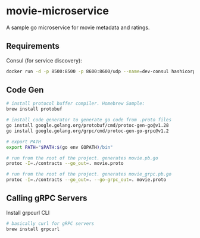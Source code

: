 # movie-microservice

A sample go microservice for movie metadata and ratings.

## Requirements

Consul (for service discovery):

```sh
docker run -d -p 8500:8500 -p 8600:8600/udp --name=dev-consul hashicorp/consul agent -server -ui -node=server-1 -bootstrap-expect=1 -client=0.0.0.0
```

## Code Gen

```sh
# install protocol buffer compiler. Homebrew Sample:
brew install protobuf

# install code generator to generate go code from .proto files
go install google.golang.org/protobuf/cmd/protoc-gen-go@v1.28
go install google.golang.org/grpc/cmd/protoc-gen-go-grpc@v1.2

# export PATH
export PATH="$PATH:$(go env GOPATH)/bin"

# run from the root of the project. generates movie.pb.go
protoc -I=./contracts --go_out=. movie.proto

# run from the root of the project. generates movie_grpc.pb.go
protoc -I=./contracts --go_out=. --go-grpc_out=. movie.proto
```

## Calling gRPC Servers

Install grpcurl CLI

```sh
# basically curl for gRPC servers
brew install grpcurl
```
